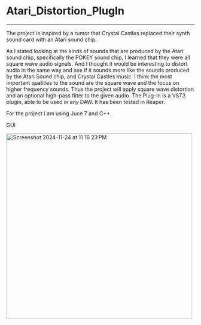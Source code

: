 # Atari_Distortion_PlugIn



------------------------------------------------------------------------------------------------------------------------------------------------------------------------------------

The project is inspired by a rumor that Crystal Castles replaced their synth sound card with an Atari sound chip. 

As I stated looking at the kinds of sounds that are produced by the Atari sound chip, specifically the POKEY sound chip, I learned that they were all square wave audio signals. And I thought it would be interesting to distort audio in the same way and see if it sounds more like the sounds produced by the Atari Sound chip, and Crystal Castles music. I think the most important qualities to the sound are the square wave and the focus on higher frequency sounds. Thus the project will apply square wave distortion and an optional high-pass filter to the given audio. The Plug-In is a VST3 plugin, able to be used in any DAW. It has been tested in Reaper.  

For the project I am using Juce 7 and C++. 

GUI

<img width="497" alt="Screenshot 2024-11-24 at 11 16 23 PM" src="https://github.com/user-attachments/assets/a168b3f3-8483-4bd7-a2bc-1f7047a054dc">





